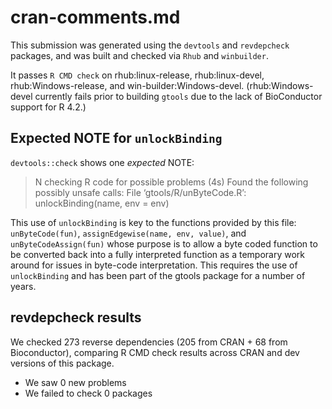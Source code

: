 # cran-comments.md

This submission was generated using the `devtools` and `revdepcheck` packages, and was built and checked via `Rhub` and `winbuilder`.

It passes `R CMD check` on rhub:linux-release, rhub:linux-devel, rhub:Windows-release, and win-builder:Windows-devel.   (rhub:Windows-devel currently fails prior to building `gtools` due to the lack of BioConductor support for R 4.2.)

## Expected NOTE for `unlockBinding`

`devtools::check` shows one *expected* NOTE:  

> N  checking R code for possible problems (4s)
>    Found the following possibly unsafe calls:
>    File ‘gtools/R/unByteCode.R’:
>      unlockBinding(name, env = env)

This use of `unlockBinding` is key to the functions provided by this file:
`unByteCode(fun)`, `assignEdgewise(name, env, value)`, and `unByteCodeAssign(fun)` whose purpose is to allow a byte coded function to be converted back into a fully interpreted function as a temporary work around for issues in byte-code interpretation.  This requires the use of `unlockBinding` and has been part of the gtools package for a number of years.

## revdepcheck results

We checked 273 reverse dependencies (205 from CRAN + 68 from Bioconductor), comparing R CMD check results across CRAN and dev versions of this package.

 * We saw 0 new problems
 * We failed to check 0 packages


